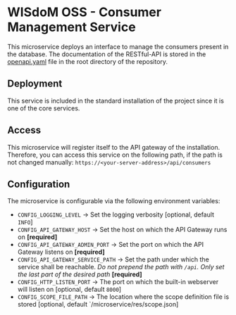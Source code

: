 # WISdoM OSS - Consumer Management Service

This microservice deploys an interface to manage the consumers present in the
database. The documentation of the RESTful-API is stored in the
[openapi.yaml](openapi.yaml) file in the root directory of the repository.

## Deployment
This service is included in the standard installation of the project since it is
one of the core services.

## Access
This microservice will register itself to the API gateway of the installation.
Therefore, you can access this service on the following path, if the path is
not changed manually: `https://<your-server-address>/api/consumers`

## Configuration

The microservice is configurable via the following environment variables:
- `CONFIG_LOGGING_LEVEL` &#8594; Set the logging verbosity [optional, default `INFO`]
- `CONFIG_API_GATEWAY_HOST` &#8594; Set the host on which the API Gateway runs on **[required]**
- `CONFIG_API_GATEWAY_ADMIN_PORT` &#8594; Set the port on which the API Gateway listens on **[required]**
- `CONFIG_API_GATEWAY_SERVICE_PATH` &#8594; Set the path under which the service shall be reachable. _Do not prepend the path with `/api`. Only set the last part of the desired path_ **[required]**
- `CONFIG_HTTP_LISTEN_PORT` &#8594; The port on which the built-in webserver will listen on [optional, default `8000`]
- `CONFIG_SCOPE_FILE_PATH` &#8594; The location where the scope definition file is stored [optional, default `/microservice/res/scope.json]

